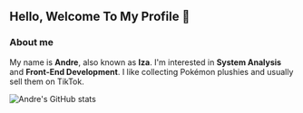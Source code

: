 ##  Hello, Welcome To My Profile 🐧 

### About me
My name is **Andre**, also known as **Iza**. I'm interested in **System Analysis** and **Front-End Development**. I like collecting Pokémon plushies and usually sell them on TikTok.

![Andre's GitHub stats](https://github-readme-stats.vercel.app/api?username=Andreagazy&show_icons=true&theme=tokyonight)
